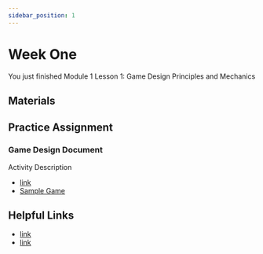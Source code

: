 ```yaml
---
sidebar_position: 1
---
```


# Week One

You just finished Module 1 Lesson 1: Game Design Principles and Mechanics

## Materials

## Practice Assignment

### Game Design Document

Activity Description

- [link](link)
- [Sample Game](link)

## Helpful Links

- [link](link)
- [link](link)
